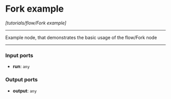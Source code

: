 # Fork example

_[tutorials/flow/Fork example]_

---

Example node, that demonstrates the basic usage of the flow/Fork node<br>

---

### Input ports

* __run__: ` any `

### Output ports

* __output__: ` any `

